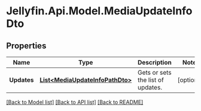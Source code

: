 
# Jellyfin.Api.Model.MediaUpdateInfoDto

## Properties

Name | Type | Description | Notes
------------ | ------------- | ------------- | -------------
**Updates** | [**List&lt;MediaUpdateInfoPathDto&gt;**](MediaUpdateInfoPathDto.md) | Gets or sets the list of updates. | [optional] 

[[Back to Model list]](../README.md#documentation-for-models)
[[Back to API list]](../README.md#documentation-for-api-endpoints)
[[Back to README]](../README.md)

